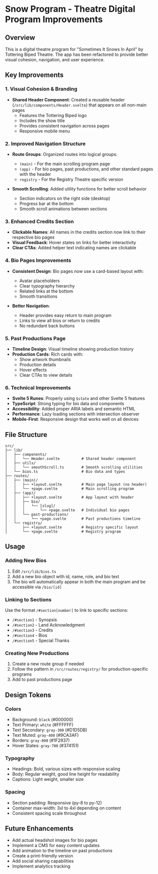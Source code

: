 # Snow Program - Theatre Digital Program Improvements

## Overview
This is a digital theatre program for "Sometimes It Snows In April" by Tottering Biped Theatre. The app has been refactored to provide better visual cohesion, navigation, and user experience.

## Key Improvements

### 1. Visual Cohesion & Branding
- **Shared Header Component**: Created a reusable header (`/src/lib/components/Header.svelte`) that appears on all non-main pages
  - Features the Tottering Biped logo
  - Includes the show title
  - Provides consistent navigation across pages
  - Responsive mobile menu

### 2. Improved Navigation Structure
- **Route Groups**: Organized routes into logical groups:
  - `(main)` - For the main scrolling program page
  - `(app)` - For bio pages, past productions, and other standard pages with the header
  - `registry` - For the Registry Theatre specific version

- **Smooth Scrolling**: Added utility functions for better scroll behavior
  - Section indicators on the right side (desktop)
  - Progress bar at the bottom
  - Smooth scroll animations between sections

### 3. Enhanced Credits Section
- **Clickable Names**: All names in the credits section now link to their respective bio pages
- **Visual Feedback**: Hover states on links for better interactivity
- **Clear CTAs**: Added helper text indicating names are clickable

### 4. Bio Pages Improvements
- **Consistent Design**: Bio pages now use a card-based layout with:
  - Avatar placeholders
  - Clear typography hierarchy
  - Related links at the bottom
  - Smooth transitions

- **Better Navigation**: 
  - Header provides easy return to main program
  - Links to view all bios or return to credits
  - No redundant back buttons

### 5. Past Productions Page
- **Timeline Design**: Visual timeline showing production history
- **Production Cards**: Rich cards with:
  - Show artwork thumbnails
  - Production details
  - Hover effects
  - Clear CTAs to view details

### 6. Technical Improvements
- **Svelte 5 Runes**: Properly using `$state` and other Svelte 5 features
- **TypeScript**: Strong typing for bio data and components
- **Accessibility**: Added proper ARIA labels and semantic HTML
- **Performance**: Lazy loading sections with intersection observer
- **Mobile-First**: Responsive design that works well on all devices

## File Structure

```
src/
├── lib/
│   ├── components/
│   │   └── Header.svelte          # Shared header component
│   ├── utils/
│   │   └── smoothScroll.ts        # Smooth scrolling utilities
│   └── bios.ts                    # Bio data and types
├── routes/
│   ├── (main)/
│   │   ├── +layout.svelte         # Main page layout (no header)
│   │   └── +page.svelte           # Main scrolling program
│   ├── (app)/
│   │   ├── +layout.svelte         # App layout with header
│   │   ├── bio/
│   │   │   └── [slug]/
│   │   │       └── +page.svelte   # Individual bio pages
│   │   └── past-productions/
│   │       └── +page.svelte       # Past productions timeline
│   └── registry/
│       ├── +layout.svelte         # Registry specific layout
│       └── +page.svelte           # Registry program
```

## Usage

### Adding New Bios
1. Edit `/src/lib/bios.ts`
2. Add a new bio object with id, name, role, and bio text
3. The bio will automatically appear in both the main program and be accessible via `/bio/[id]`

### Linking to Sections
Use the format `/#section[number]` to link to specific sections:
- `/#section1` - Synopsis
- `/#section2` - Land Acknowledgment
- `/#section3` - Credits
- `/#section4` - Bios
- `/#section5` - Special Thanks

### Creating New Productions
1. Create a new route group if needed
2. Follow the pattern in `/src/routes/registry/` for production-specific programs
3. Add to past productions page

## Design Tokens

### Colors
- Background: `black` (#000000)
- Text Primary: `white` (#FFFFFF)
- Text Secondary: `gray-300` (#D1D5DB)
- Text Muted: `gray-400` (#9CA3AF)
- Borders: `gray-800` (#1F2937)
- Hover States: `gray-700` (#374151)

### Typography
- Headings: Bold, various sizes with responsive scaling
- Body: Regular weight, good line height for readability
- Captions: Light weight, smaller size

### Spacing
- Section padding: Responsive (py-8 to py-12)
- Container max-width: 3xl to 4xl depending on content
- Consistent spacing scale throughout

## Future Enhancements
- Add actual headshot images for bio pages
- Implement a CMS for easy content updates
- Add animation to the timeline on past productions
- Create a print-friendly version
- Add social sharing capabilities
- Implement analytics tracking
